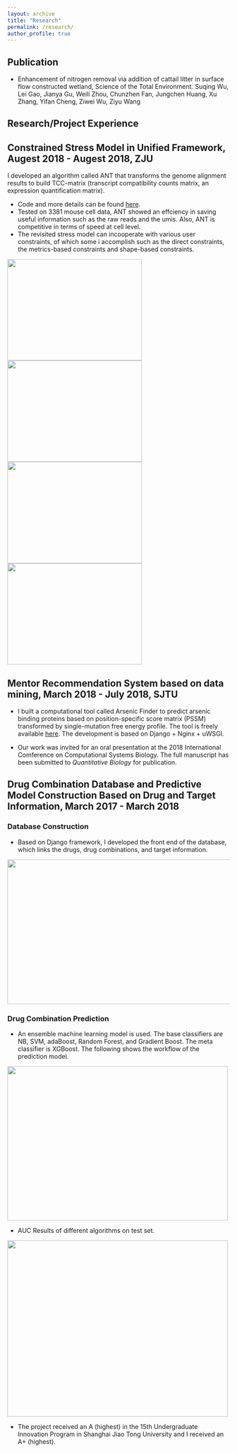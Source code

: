 ```yaml
---
layout: archive
title: "Research"
permalink: /research/
author_profile: true
---
```


Publication
--------------
- Enhancement of nitrogen removal via addition of cattail litter in surface flow constructed wetland, Science of the Total Environment. Suqing Wu, Lei Gao, Jianya Gu, Weili Zhou, Chunzhen Fan, Jungchen  Huang, Xu Zhang, Yifan  Cheng, Ziwei  Wu, Ziyu  Wang

Research/Project Experience
--------------

## Constrained Stress Model in Unified Framework, Augest 2018 - Augest 2018, ZJU

I developed an algorithm called ANT that transforms the genome alignment results to build TCC-matrix (transcript compatibility counts matrix, an expression quantification matrix). 
* Code and more details can be found [here](https://github.com/KevinBastianYang/ANT).
* Tested on 3381 mouse cell data, ANT showed an effciency in saving useful information such as the raw reads and the umis. Also, ANT is competitive in terms of speed at cell level.
* The revisited stress model can incooperate with various user constraints, of which some i accomplish such as the direct constraints, the metrics-based constraints and shape-based constraints.

<img src="https://jcyang.net/images/7.PNG" class="floatpic" align= "center" width="305" height="230">
<img src="https://jcyang.net/images/8.PNG" class="floatpic"  align = "center" width="305" height="230"> 

<img src="https://jcyang.net/images/9.PNG" class="floatpic" align = "center" width="305" height="230"> 
<img src="https://jcyang.net/images/10.jpg" class="floatpic" align = "center" width="305" height="230"> 

## Mentor Recommendation System based on data mining, March 2018 - July 2018, SJTU

* I built a computational tool called Arsenic Finder to predict arsenic binding proteins based on position-specific score matrix (PSSM) transformed by single-mutation free energy profile. The tool is freely available [here](http://47.254.78.183:8000/server/). The development is based on Django + Nginx + uWSGI.

* Our work was invited for an oral presentation at the 2018 International Comference on Computational Systems Biology. The full manuscript has been submitted to *Quantitative Biology* for publication.

## Drug Combination Database and Predictive Model Construction Based on Drug and Target Information, March 2017 - March 2018

### Database Construction
* Based on Django framework, I developed the front end of the database, which links the drugs, drug combinations, and target information.

<img src="https://jcyang.net/images/11.jpg" class="floatpic" align= "center" width="679" height="328">

### Drug Combination Prediction 
* An ensemble machine learning model is used. The base classifiers are NB, SVM, adaBoost, Random Forest, and Gradient Boost. The meta classifier is XGBoost. The following shows the workflow of the prediction model.
<img src="https://jcyang.net/images/12.png" class="floatpic" align= "center" width="500" height="350">

* AUC Results of different algorithms on test set.
<img src="https://jcyang.net/images/13.png" class="floatpic" align= "center" width="500" height="400">

* The project received an A (highest) in the 15th Undergraduate Innovation Program in Shanghai Jiao Tong University and I received an A+ (highest).



